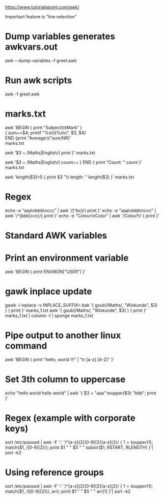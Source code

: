 https://www.tutorialspoint.com/awk/

Important feature is "line selection"





# Dump variables generates awkvars.out
awk --dump-variables -f greet.awk


# Run awk scripts
awk -f greet.awk

# marks.txt
awk 'BEGIN { print "Subject\t\tMark" } \
     { sum+=$4; printf "%s\t\t%s\n", $3, $4} \
     END {print "Average:\t"sum/NR}' \
marks.txt

awk '$3 ~ /Maths|English/{ print }' marks.txt

awk '$3 ~ /Maths|English/{ count++ } END { print "Count: " count }' marks.txt

awk 'length($3)>5 { print $3 "\t length: " length($3) }' marks.txt

# Regex
echo -e "aaa\nbbb\nccc" | awk '/[^bc]/{ print }'
echo -e "aaa\nbbb\nccc" | awk '/^(bbb|ccc)/{ print }'
echo -e "Colour\nColor" | awk '/Colou?r/ { print }'

# Standard AWK variables

# Print an environment variable
awk 'BEGIN { print ENVIRON["USER"] }'



# gawk inplace update
gawk -i inplace -v INPLACE_SUFFIX=.bak '{ gsub(/Maths/, "Wiskunde", $3) } { print }' marks_1.txt
awk '{ gsub(/Maths/, "Wiskunde", $3) } { print }' marks_1.txt | column -t | sponge marks_1.txt


# Pipe output to another linux command
awk 'BEGIN { print "hello, world !!!" | "tr [a-z] [A-Z]" }'


# Set 3th column to uppercase
echo "hello world hello world" | awk '{ $3 = "aaa" toupper($3) "bbb"; print }'


# Regex (example with corporate keys)
sort /etc/passwd | awk -F ':' '/^[a-z]{2}[0-9]{2}[a-z]{2}/ { $1 = toupper($1); match($1, /[0-9]{2}/); print $1 " " $5 " " substr($1, RSTART, RLENGTH) }'| sort -k2

# Using reference groups
sort /etc/passwd | awk -F ':' '/^[a-z]{2}[0-9]{2}[a-z]{2}/ { $1 = toupper($1); match($1, /([0-9]{2})/, arr); print $1 " " $5 " " arr[1] }'| sort -k2